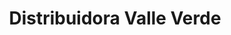 ---
title: "Distribuidora Valle Verde"
url: /la-union/distribuidora-valle-verde/
shop: Gemüse & Obst
---